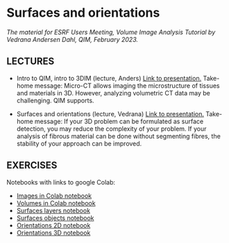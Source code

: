 # Surfaces and orientations

*The material for ESRF Users Meeting, Volume Image Analysis Tutorial by Vedrana Andersen Dahl, QIM, February 2023.*


## LECTURES
- Intro to QIM, intro to 3DIM  (lecture, Anders) [Link to presentation.](https://drive.google.com/file/d/1GHWZaNWdymsDziM6Cq3cbRm7Oqo6qd6H/view)
  Take-home message: Micro-CT allows imaging the microstructure of tissues and materials in 3D. However, analyzing volumetric CT data may be challenging. QIM supports.

- Surfaces and orientations (lecture, Vedrana) [Link to presentation.](https://drive.google.com/file/d/115D8DAnExdRdPLwEFTq9gLhr-5adgAwp/view?usp=sharing)
  Take-home message: If your 3D problem can be formulated as surface detection, you may reduce the complexity of your problem. If your analysis of fibrous material can be done without segmenting fibres, the stability of your approach can be improved.



## EXERCISES

Notebooks with links to google Colab:
- [Images in Colab notebook](Image_data_in_Colab.ipynb)
- [Volumes in Colab notebook](Volume_data_in_colab.ipynb)
- [Surfaces layers notebook](Surfaces_Detect_Layers.ipynb)
- [Surfaces objects notebook](Surfaces_Detect_Objects.ipynb)
- [Orientations 2D notebook](Orientations_2D_examples.ipynb)
- [Orientations 3D notebook](Orientations_Small_3D_example.ipynb)
